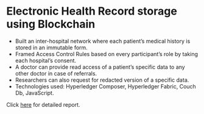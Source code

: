 # Electronic Health Record storage using Blockchain

- Built an inter-hospital network where each patient’s medical history is stored in an immutable form.
- Framed Access Control Rules based on every participant’s role by taking each hospital’s consent.
- A doctor can provide read access of a patient’s specific data to any other doctor in case of referrals.
- Researchers can also request for redacted version of a specific data.
- Technologies used: Hyperledger Composer, Hyperledger Fabric, Couch Db, JavaScript. 

Click [here](https://github.com/amtj/EHR-Storage-using-Blockchain/blob/master/Detailed%20report.pdf) for detailed report.
